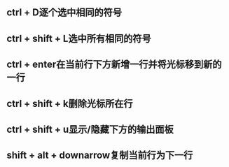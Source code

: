 ## ctrl + D逐个选中相同的符号

## ctrl + shift + L选中所有相同的符号

## ctrl + enter在当前行下方新增一行并将光标移到新的一行

## ctrl + shift + k删除光标所在行

## ctrl + shift + u显示/隐藏下方的输出面板

## shift + alt + downarrow复制当前行为下一行



